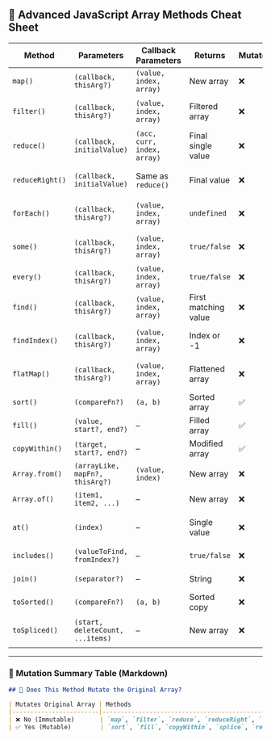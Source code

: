 ## 🔹 Advanced JavaScript Array Methods Cheat Sheet

| Method           | Parameters                                    | Callback Parameters                        | Returns                  | Mutates? | Notes / Use Case                      |
|------------------|-----------------------------------------------|--------------------------------------------|---------------------------|----------|----------------------------------------|
| `map()`          | `(callback, thisArg?)`                        | `(value, index, array)`                    | New array                | ❌       | Transform each item                    |
| `filter()`       | `(callback, thisArg?)`                        | `(value, index, array)`                    | Filtered array           | ❌       | Keep matching elements                 |
| `reduce()`       | `(callback, initialValue)`                    | `(acc, curr, index, array)`                | Final single value       | ❌       | Summing, flattening, grouping          |
| `reduceRight()`  | `(callback, initialValue)`                    | Same as `reduce()`                         | Final value              | ❌       | Right-to-left reduction                |
| `forEach()`      | `(callback, thisArg?)`                        | `(value, index, array)`                    | `undefined`              | ❌       | Iterate with side effects              |
| `some()`         | `(callback, thisArg?)`                        | `(value, index, array)`                    | `true/false`             | ❌       | At least one match                     |
| `every()`        | `(callback, thisArg?)`                        | `(value, index, array)`                    | `true/false`             | ❌       | All must match                         |
| `find()`         | `(callback, thisArg?)`                        | `(value, index, array)`                    | First matching value     | ❌       | Find object or match                   |
| `findIndex()`    | `(callback, thisArg?)`                        | `(value, index, array)`                    | Index or -1              | ❌       | Index of first match                   |
| `flatMap()`      | `(callback, thisArg?)`                        | `(value, index, array)`                    | Flattened array          | ❌       | Map + flat (depth = 1)                 |
| `sort()`         | `(compareFn?)`                                | `(a, b)`                                   | Sorted array             | ✅       | In-place sort                          |
| `fill()`         | `(value, start?, end?)`                       | –                                          | Filled array             | ✅       | Replace range                          |
| `copyWithin()`   | `(target, start?, end?)`                      | –                                          | Modified array           | ✅       | Copy slice internally                  |
| `Array.from()`   | `(arrayLike, mapFn?, thisArg?)`               | `(value, index)`                           | New array                | ❌       | Convert iterable                       |
| `Array.of()`     | `(item1, item2, ...)`                         | –                                          | New array                | ❌       | Safe array creation                    |
| `at()`           | `(index)`                                     | –                                          | Single value             | ❌       | Supports negative indexing             |
| `includes()`     | `(valueToFind, fromIndex?)`                   | –                                          | `true/false`             | ❌       | Check for existence                    |
| `join()`         | `(separator?)`                                | –                                          | String                   | ❌       | Join array into string                 |
| `toSorted()`     | `(compareFn?)`                                | `(a, b)`                                   | Sorted copy              | ❌       | Immutable sort                         |
| `toSpliced()`    | `(start, deleteCount, ...items)`              | –                                          | New array                | ❌       | Immutable version of splice            |


---

### 🔁 Mutation Summary Table (Markdown)

```markdown
## 🔁 Does This Method Mutate the Original Array?

| Mutates Original Array | Methods                                                                 |
|------------------------|-------------------------------------------------------------------------|
| ❌ No (Immutable)       | `map`, `filter`, `reduce`, `reduceRight`, `flatMap`, `find`, `findIndex`, `some`, `every`, `includes`, `join`, `at`, `Array.from`, `Array.of`, `toSorted`, `toSpliced` |
| ✅ Yes (Mutable)        | `sort`, `fill`, `copyWithin`, `splice`, `reverse`, `push`, `pop`, `shift`, `unshift` |
